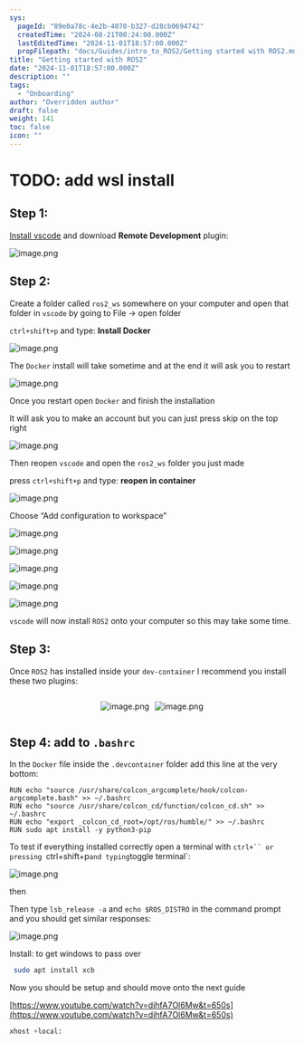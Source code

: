 ```yaml
---
sys:
  pageId: "89e0a78c-4e2b-4070-b327-d28cb0694742"
  createdTime: "2024-08-21T00:24:00.000Z"
  lastEditedTime: "2024-11-01T18:57:00.000Z"
  propFilepath: "docs/Guides/intro_to_ROS2/Getting started with ROS2.md"
title: "Getting started with ROS2"
date: "2024-11-01T18:57:00.000Z"
description: ""
tags:
  - "Onboarding"
author: "Overridden author"
draft: false
weight: 141
toc: false
icon: ""
---
```


# TODO: add wsl install

## Step 1:

[Install vscode](https://code.visualstudio.com/download) and download **Remote Development** plugin:

![image.png](https://prod-files-secure.s3.us-west-2.amazonaws.com/d518164a-d88e-44d1-a4ee-3adb3bd8bce0/efb52993-1881-4a40-b95e-6f020334f022/image.png?X-Amz-Algorithm=AWS4-HMAC-SHA256&X-Amz-Content-Sha256=UNSIGNED-PAYLOAD&X-Amz-Credential=ASIAZI2LB466UHP23SP7%2F20250327%2Fus-west-2%2Fs3%2Faws4_request&X-Amz-Date=20250327T190140Z&X-Amz-Expires=3600&X-Amz-Security-Token=IQoJb3JpZ2luX2VjEOP%2F%2F%2F%2F%2F%2F%2F%2F%2F%2FwEaCXVzLXdlc3QtMiJIMEYCIQDJqcPpDNgr0X7telj7zuG%2FGe%2B8ngMpaI6yz8OfmHNpqQIhALFD%2Fw%2BeMswxWKYBBEd6o4r4v%2BzfVWH9J8ZaKlbcDslBKv8DCEwQABoMNjM3NDIzMTgzODA1IgzNTAenPIAAGkt3kk8q3AP4%2Bgx4liD66gYmiziH1nyWmERHmjuUTjQTrwe%2F1NA9sWVLlAYS5%2FLFUOmC9mEdvQdejd9eLUkdTIF5vrB0Sq0mRS8hj6yLRlEgGTaUwZUQPlyeAmqLh%2Bz3T0LmLeQhlhuahWy2%2BmLMjrjlEoTUcmAWI3qY5nf1VgVNiX7aVM1KP4dWQmj1cTVUevIfxNxuEM0rrxPaLu2QTsU1CH7ic6v8834FNvbU2gH7ZxoHE8VQpGJSPd5AzWRB5IyZ5hfJNUszphw45rjLvPBk2p%2Fsji15fzny1C0kn1oEE9wTaJGJrqr7nKAqasvF56zKa5dEozIMk9xRn9jDBMH3fh1%2Fv05iePkFJ2fECX8wh6VjCKQU3P8j2VFgpZY%2FZG9BjKqhtoYkt98e%2BhdKXrwzZbbsjPop8YnltEHiRXlhs6wJLWP0JiPNF0Od%2FnNeGWelmnk42YjjEDWhCzBqR7dzDAKk9nsiDx4YhLWmW%2BweNHEALA106Y0a43jJinfN4XUPsUBmWoBQYKyMHNENrsRSsYKIyyZG%2BR5%2FwG3%2BosUJXBSMh2YpuqwbTZ8ZMT0KiDV87k5ejNCaYN1EenDeC8JLGIjV1Q5naqqHQQVBRnWq0kAOSHiFz5hekTrMa%2FkwycWmmDCNwJa%2FBjqkASkIPLvwZypt6npkAmTQFuKpwh10fQArWv2qumbE7GPLlLUL31nOY2uEokBxxSULGewkMDHpyTuSBJfzTkx6JczTSatO7wvY32SDyzuBslBP4BISry7Ss2zB79yTbTunE4aVabpJ9IoMkZdlHnZ1dwf6EqhirzH%2FtNQTKvgu%2BdgP3M6BOrpFI5C7nfqTmRpjPzXCK7bUwGvzkhA0GO4161Go7LKv&X-Amz-Signature=95539a903c019520a7b2b0c13a1a8ffbeb2c0373efbc313b332f892db03a2606&X-Amz-SignedHeaders=host&x-id=GetObject)

## Step 2:

Create a folder called `ros2_ws` somewhere on your computer and open that folder in `vscode` by going to File → open folder 

`ctrl+shift+p` and type: **Install Docker**

![image.png](https://prod-files-secure.s3.us-west-2.amazonaws.com/d518164a-d88e-44d1-a4ee-3adb3bd8bce0/2269dc0e-1cd5-47ff-bceb-c04ad9b2eab0/image.png?X-Amz-Algorithm=AWS4-HMAC-SHA256&X-Amz-Content-Sha256=UNSIGNED-PAYLOAD&X-Amz-Credential=ASIAZI2LB466UHP23SP7%2F20250327%2Fus-west-2%2Fs3%2Faws4_request&X-Amz-Date=20250327T190140Z&X-Amz-Expires=3600&X-Amz-Security-Token=IQoJb3JpZ2luX2VjEOP%2F%2F%2F%2F%2F%2F%2F%2F%2F%2FwEaCXVzLXdlc3QtMiJIMEYCIQDJqcPpDNgr0X7telj7zuG%2FGe%2B8ngMpaI6yz8OfmHNpqQIhALFD%2Fw%2BeMswxWKYBBEd6o4r4v%2BzfVWH9J8ZaKlbcDslBKv8DCEwQABoMNjM3NDIzMTgzODA1IgzNTAenPIAAGkt3kk8q3AP4%2Bgx4liD66gYmiziH1nyWmERHmjuUTjQTrwe%2F1NA9sWVLlAYS5%2FLFUOmC9mEdvQdejd9eLUkdTIF5vrB0Sq0mRS8hj6yLRlEgGTaUwZUQPlyeAmqLh%2Bz3T0LmLeQhlhuahWy2%2BmLMjrjlEoTUcmAWI3qY5nf1VgVNiX7aVM1KP4dWQmj1cTVUevIfxNxuEM0rrxPaLu2QTsU1CH7ic6v8834FNvbU2gH7ZxoHE8VQpGJSPd5AzWRB5IyZ5hfJNUszphw45rjLvPBk2p%2Fsji15fzny1C0kn1oEE9wTaJGJrqr7nKAqasvF56zKa5dEozIMk9xRn9jDBMH3fh1%2Fv05iePkFJ2fECX8wh6VjCKQU3P8j2VFgpZY%2FZG9BjKqhtoYkt98e%2BhdKXrwzZbbsjPop8YnltEHiRXlhs6wJLWP0JiPNF0Od%2FnNeGWelmnk42YjjEDWhCzBqR7dzDAKk9nsiDx4YhLWmW%2BweNHEALA106Y0a43jJinfN4XUPsUBmWoBQYKyMHNENrsRSsYKIyyZG%2BR5%2FwG3%2BosUJXBSMh2YpuqwbTZ8ZMT0KiDV87k5ejNCaYN1EenDeC8JLGIjV1Q5naqqHQQVBRnWq0kAOSHiFz5hekTrMa%2FkwycWmmDCNwJa%2FBjqkASkIPLvwZypt6npkAmTQFuKpwh10fQArWv2qumbE7GPLlLUL31nOY2uEokBxxSULGewkMDHpyTuSBJfzTkx6JczTSatO7wvY32SDyzuBslBP4BISry7Ss2zB79yTbTunE4aVabpJ9IoMkZdlHnZ1dwf6EqhirzH%2FtNQTKvgu%2BdgP3M6BOrpFI5C7nfqTmRpjPzXCK7bUwGvzkhA0GO4161Go7LKv&X-Amz-Signature=2e4960871efdeeab219355b256286114d931c7712f1ce2923470d48a9334a359&X-Amz-SignedHeaders=host&x-id=GetObject)

The `Docker` install will take sometime and at the end it will ask you to restart

![image.png](https://prod-files-secure.s3.us-west-2.amazonaws.com/d518164a-d88e-44d1-a4ee-3adb3bd8bce0/ed233f78-be33-4b1f-b89c-9c346c0e961e/image.png?X-Amz-Algorithm=AWS4-HMAC-SHA256&X-Amz-Content-Sha256=UNSIGNED-PAYLOAD&X-Amz-Credential=ASIAZI2LB466UHP23SP7%2F20250327%2Fus-west-2%2Fs3%2Faws4_request&X-Amz-Date=20250327T190140Z&X-Amz-Expires=3600&X-Amz-Security-Token=IQoJb3JpZ2luX2VjEOP%2F%2F%2F%2F%2F%2F%2F%2F%2F%2FwEaCXVzLXdlc3QtMiJIMEYCIQDJqcPpDNgr0X7telj7zuG%2FGe%2B8ngMpaI6yz8OfmHNpqQIhALFD%2Fw%2BeMswxWKYBBEd6o4r4v%2BzfVWH9J8ZaKlbcDslBKv8DCEwQABoMNjM3NDIzMTgzODA1IgzNTAenPIAAGkt3kk8q3AP4%2Bgx4liD66gYmiziH1nyWmERHmjuUTjQTrwe%2F1NA9sWVLlAYS5%2FLFUOmC9mEdvQdejd9eLUkdTIF5vrB0Sq0mRS8hj6yLRlEgGTaUwZUQPlyeAmqLh%2Bz3T0LmLeQhlhuahWy2%2BmLMjrjlEoTUcmAWI3qY5nf1VgVNiX7aVM1KP4dWQmj1cTVUevIfxNxuEM0rrxPaLu2QTsU1CH7ic6v8834FNvbU2gH7ZxoHE8VQpGJSPd5AzWRB5IyZ5hfJNUszphw45rjLvPBk2p%2Fsji15fzny1C0kn1oEE9wTaJGJrqr7nKAqasvF56zKa5dEozIMk9xRn9jDBMH3fh1%2Fv05iePkFJ2fECX8wh6VjCKQU3P8j2VFgpZY%2FZG9BjKqhtoYkt98e%2BhdKXrwzZbbsjPop8YnltEHiRXlhs6wJLWP0JiPNF0Od%2FnNeGWelmnk42YjjEDWhCzBqR7dzDAKk9nsiDx4YhLWmW%2BweNHEALA106Y0a43jJinfN4XUPsUBmWoBQYKyMHNENrsRSsYKIyyZG%2BR5%2FwG3%2BosUJXBSMh2YpuqwbTZ8ZMT0KiDV87k5ejNCaYN1EenDeC8JLGIjV1Q5naqqHQQVBRnWq0kAOSHiFz5hekTrMa%2FkwycWmmDCNwJa%2FBjqkASkIPLvwZypt6npkAmTQFuKpwh10fQArWv2qumbE7GPLlLUL31nOY2uEokBxxSULGewkMDHpyTuSBJfzTkx6JczTSatO7wvY32SDyzuBslBP4BISry7Ss2zB79yTbTunE4aVabpJ9IoMkZdlHnZ1dwf6EqhirzH%2FtNQTKvgu%2BdgP3M6BOrpFI5C7nfqTmRpjPzXCK7bUwGvzkhA0GO4161Go7LKv&X-Amz-Signature=bde6a40cb7a1f0cf65ad0d3c1cf725dc64c5b336ba3a067852e420ce7fa617fe&X-Amz-SignedHeaders=host&x-id=GetObject)

Once you restart open `Docker` and finish the installation

It will ask you to make an account but you can just press skip on the top right

![image.png](https://prod-files-secure.s3.us-west-2.amazonaws.com/d518164a-d88e-44d1-a4ee-3adb3bd8bce0/21010ad9-1659-4fd9-9f59-9932a09b2a3d/image.png?X-Amz-Algorithm=AWS4-HMAC-SHA256&X-Amz-Content-Sha256=UNSIGNED-PAYLOAD&X-Amz-Credential=ASIAZI2LB466UHP23SP7%2F20250327%2Fus-west-2%2Fs3%2Faws4_request&X-Amz-Date=20250327T190140Z&X-Amz-Expires=3600&X-Amz-Security-Token=IQoJb3JpZ2luX2VjEOP%2F%2F%2F%2F%2F%2F%2F%2F%2F%2FwEaCXVzLXdlc3QtMiJIMEYCIQDJqcPpDNgr0X7telj7zuG%2FGe%2B8ngMpaI6yz8OfmHNpqQIhALFD%2Fw%2BeMswxWKYBBEd6o4r4v%2BzfVWH9J8ZaKlbcDslBKv8DCEwQABoMNjM3NDIzMTgzODA1IgzNTAenPIAAGkt3kk8q3AP4%2Bgx4liD66gYmiziH1nyWmERHmjuUTjQTrwe%2F1NA9sWVLlAYS5%2FLFUOmC9mEdvQdejd9eLUkdTIF5vrB0Sq0mRS8hj6yLRlEgGTaUwZUQPlyeAmqLh%2Bz3T0LmLeQhlhuahWy2%2BmLMjrjlEoTUcmAWI3qY5nf1VgVNiX7aVM1KP4dWQmj1cTVUevIfxNxuEM0rrxPaLu2QTsU1CH7ic6v8834FNvbU2gH7ZxoHE8VQpGJSPd5AzWRB5IyZ5hfJNUszphw45rjLvPBk2p%2Fsji15fzny1C0kn1oEE9wTaJGJrqr7nKAqasvF56zKa5dEozIMk9xRn9jDBMH3fh1%2Fv05iePkFJ2fECX8wh6VjCKQU3P8j2VFgpZY%2FZG9BjKqhtoYkt98e%2BhdKXrwzZbbsjPop8YnltEHiRXlhs6wJLWP0JiPNF0Od%2FnNeGWelmnk42YjjEDWhCzBqR7dzDAKk9nsiDx4YhLWmW%2BweNHEALA106Y0a43jJinfN4XUPsUBmWoBQYKyMHNENrsRSsYKIyyZG%2BR5%2FwG3%2BosUJXBSMh2YpuqwbTZ8ZMT0KiDV87k5ejNCaYN1EenDeC8JLGIjV1Q5naqqHQQVBRnWq0kAOSHiFz5hekTrMa%2FkwycWmmDCNwJa%2FBjqkASkIPLvwZypt6npkAmTQFuKpwh10fQArWv2qumbE7GPLlLUL31nOY2uEokBxxSULGewkMDHpyTuSBJfzTkx6JczTSatO7wvY32SDyzuBslBP4BISry7Ss2zB79yTbTunE4aVabpJ9IoMkZdlHnZ1dwf6EqhirzH%2FtNQTKvgu%2BdgP3M6BOrpFI5C7nfqTmRpjPzXCK7bUwGvzkhA0GO4161Go7LKv&X-Amz-Signature=9a70e668ea84d0d6ab5a83fff5671856bfb77fc3d931b80d57e5be02b097b6dc&X-Amz-SignedHeaders=host&x-id=GetObject)

Then reopen `vscode` and open the `ros2_ws` folder you just made

press `ctrl+shift+p` and type: **reopen in container**

![image.png](https://prod-files-secure.s3.us-west-2.amazonaws.com/d518164a-d88e-44d1-a4ee-3adb3bd8bce0/4e93b8c2-41ad-488c-8095-c74205196118/image.png?X-Amz-Algorithm=AWS4-HMAC-SHA256&X-Amz-Content-Sha256=UNSIGNED-PAYLOAD&X-Amz-Credential=ASIAZI2LB466UHP23SP7%2F20250327%2Fus-west-2%2Fs3%2Faws4_request&X-Amz-Date=20250327T190140Z&X-Amz-Expires=3600&X-Amz-Security-Token=IQoJb3JpZ2luX2VjEOP%2F%2F%2F%2F%2F%2F%2F%2F%2F%2FwEaCXVzLXdlc3QtMiJIMEYCIQDJqcPpDNgr0X7telj7zuG%2FGe%2B8ngMpaI6yz8OfmHNpqQIhALFD%2Fw%2BeMswxWKYBBEd6o4r4v%2BzfVWH9J8ZaKlbcDslBKv8DCEwQABoMNjM3NDIzMTgzODA1IgzNTAenPIAAGkt3kk8q3AP4%2Bgx4liD66gYmiziH1nyWmERHmjuUTjQTrwe%2F1NA9sWVLlAYS5%2FLFUOmC9mEdvQdejd9eLUkdTIF5vrB0Sq0mRS8hj6yLRlEgGTaUwZUQPlyeAmqLh%2Bz3T0LmLeQhlhuahWy2%2BmLMjrjlEoTUcmAWI3qY5nf1VgVNiX7aVM1KP4dWQmj1cTVUevIfxNxuEM0rrxPaLu2QTsU1CH7ic6v8834FNvbU2gH7ZxoHE8VQpGJSPd5AzWRB5IyZ5hfJNUszphw45rjLvPBk2p%2Fsji15fzny1C0kn1oEE9wTaJGJrqr7nKAqasvF56zKa5dEozIMk9xRn9jDBMH3fh1%2Fv05iePkFJ2fECX8wh6VjCKQU3P8j2VFgpZY%2FZG9BjKqhtoYkt98e%2BhdKXrwzZbbsjPop8YnltEHiRXlhs6wJLWP0JiPNF0Od%2FnNeGWelmnk42YjjEDWhCzBqR7dzDAKk9nsiDx4YhLWmW%2BweNHEALA106Y0a43jJinfN4XUPsUBmWoBQYKyMHNENrsRSsYKIyyZG%2BR5%2FwG3%2BosUJXBSMh2YpuqwbTZ8ZMT0KiDV87k5ejNCaYN1EenDeC8JLGIjV1Q5naqqHQQVBRnWq0kAOSHiFz5hekTrMa%2FkwycWmmDCNwJa%2FBjqkASkIPLvwZypt6npkAmTQFuKpwh10fQArWv2qumbE7GPLlLUL31nOY2uEokBxxSULGewkMDHpyTuSBJfzTkx6JczTSatO7wvY32SDyzuBslBP4BISry7Ss2zB79yTbTunE4aVabpJ9IoMkZdlHnZ1dwf6EqhirzH%2FtNQTKvgu%2BdgP3M6BOrpFI5C7nfqTmRpjPzXCK7bUwGvzkhA0GO4161Go7LKv&X-Amz-Signature=4ee22981dfd38a940df2b26c09692a328626ca06908c8e89042ad5ecd5fd11f9&X-Amz-SignedHeaders=host&x-id=GetObject)

Choose “Add configuration to workspace”

![image.png](https://prod-files-secure.s3.us-west-2.amazonaws.com/d518164a-d88e-44d1-a4ee-3adb3bd8bce0/9560b282-5060-4989-ba37-97e7b2c22476/image.png?X-Amz-Algorithm=AWS4-HMAC-SHA256&X-Amz-Content-Sha256=UNSIGNED-PAYLOAD&X-Amz-Credential=ASIAZI2LB466UHP23SP7%2F20250327%2Fus-west-2%2Fs3%2Faws4_request&X-Amz-Date=20250327T190140Z&X-Amz-Expires=3600&X-Amz-Security-Token=IQoJb3JpZ2luX2VjEOP%2F%2F%2F%2F%2F%2F%2F%2F%2F%2FwEaCXVzLXdlc3QtMiJIMEYCIQDJqcPpDNgr0X7telj7zuG%2FGe%2B8ngMpaI6yz8OfmHNpqQIhALFD%2Fw%2BeMswxWKYBBEd6o4r4v%2BzfVWH9J8ZaKlbcDslBKv8DCEwQABoMNjM3NDIzMTgzODA1IgzNTAenPIAAGkt3kk8q3AP4%2Bgx4liD66gYmiziH1nyWmERHmjuUTjQTrwe%2F1NA9sWVLlAYS5%2FLFUOmC9mEdvQdejd9eLUkdTIF5vrB0Sq0mRS8hj6yLRlEgGTaUwZUQPlyeAmqLh%2Bz3T0LmLeQhlhuahWy2%2BmLMjrjlEoTUcmAWI3qY5nf1VgVNiX7aVM1KP4dWQmj1cTVUevIfxNxuEM0rrxPaLu2QTsU1CH7ic6v8834FNvbU2gH7ZxoHE8VQpGJSPd5AzWRB5IyZ5hfJNUszphw45rjLvPBk2p%2Fsji15fzny1C0kn1oEE9wTaJGJrqr7nKAqasvF56zKa5dEozIMk9xRn9jDBMH3fh1%2Fv05iePkFJ2fECX8wh6VjCKQU3P8j2VFgpZY%2FZG9BjKqhtoYkt98e%2BhdKXrwzZbbsjPop8YnltEHiRXlhs6wJLWP0JiPNF0Od%2FnNeGWelmnk42YjjEDWhCzBqR7dzDAKk9nsiDx4YhLWmW%2BweNHEALA106Y0a43jJinfN4XUPsUBmWoBQYKyMHNENrsRSsYKIyyZG%2BR5%2FwG3%2BosUJXBSMh2YpuqwbTZ8ZMT0KiDV87k5ejNCaYN1EenDeC8JLGIjV1Q5naqqHQQVBRnWq0kAOSHiFz5hekTrMa%2FkwycWmmDCNwJa%2FBjqkASkIPLvwZypt6npkAmTQFuKpwh10fQArWv2qumbE7GPLlLUL31nOY2uEokBxxSULGewkMDHpyTuSBJfzTkx6JczTSatO7wvY32SDyzuBslBP4BISry7Ss2zB79yTbTunE4aVabpJ9IoMkZdlHnZ1dwf6EqhirzH%2FtNQTKvgu%2BdgP3M6BOrpFI5C7nfqTmRpjPzXCK7bUwGvzkhA0GO4161Go7LKv&X-Amz-Signature=9f4b4d15cb0410f1bb43a940cfdcb4be51e170f73130637a068b7b249229e7bc&X-Amz-SignedHeaders=host&x-id=GetObject)

![image.png](https://prod-files-secure.s3.us-west-2.amazonaws.com/d518164a-d88e-44d1-a4ee-3adb3bd8bce0/2ee63f81-886b-48e8-a553-dc6e5eac99e4/image.png?X-Amz-Algorithm=AWS4-HMAC-SHA256&X-Amz-Content-Sha256=UNSIGNED-PAYLOAD&X-Amz-Credential=ASIAZI2LB466UHP23SP7%2F20250327%2Fus-west-2%2Fs3%2Faws4_request&X-Amz-Date=20250327T190140Z&X-Amz-Expires=3600&X-Amz-Security-Token=IQoJb3JpZ2luX2VjEOP%2F%2F%2F%2F%2F%2F%2F%2F%2F%2FwEaCXVzLXdlc3QtMiJIMEYCIQDJqcPpDNgr0X7telj7zuG%2FGe%2B8ngMpaI6yz8OfmHNpqQIhALFD%2Fw%2BeMswxWKYBBEd6o4r4v%2BzfVWH9J8ZaKlbcDslBKv8DCEwQABoMNjM3NDIzMTgzODA1IgzNTAenPIAAGkt3kk8q3AP4%2Bgx4liD66gYmiziH1nyWmERHmjuUTjQTrwe%2F1NA9sWVLlAYS5%2FLFUOmC9mEdvQdejd9eLUkdTIF5vrB0Sq0mRS8hj6yLRlEgGTaUwZUQPlyeAmqLh%2Bz3T0LmLeQhlhuahWy2%2BmLMjrjlEoTUcmAWI3qY5nf1VgVNiX7aVM1KP4dWQmj1cTVUevIfxNxuEM0rrxPaLu2QTsU1CH7ic6v8834FNvbU2gH7ZxoHE8VQpGJSPd5AzWRB5IyZ5hfJNUszphw45rjLvPBk2p%2Fsji15fzny1C0kn1oEE9wTaJGJrqr7nKAqasvF56zKa5dEozIMk9xRn9jDBMH3fh1%2Fv05iePkFJ2fECX8wh6VjCKQU3P8j2VFgpZY%2FZG9BjKqhtoYkt98e%2BhdKXrwzZbbsjPop8YnltEHiRXlhs6wJLWP0JiPNF0Od%2FnNeGWelmnk42YjjEDWhCzBqR7dzDAKk9nsiDx4YhLWmW%2BweNHEALA106Y0a43jJinfN4XUPsUBmWoBQYKyMHNENrsRSsYKIyyZG%2BR5%2FwG3%2BosUJXBSMh2YpuqwbTZ8ZMT0KiDV87k5ejNCaYN1EenDeC8JLGIjV1Q5naqqHQQVBRnWq0kAOSHiFz5hekTrMa%2FkwycWmmDCNwJa%2FBjqkASkIPLvwZypt6npkAmTQFuKpwh10fQArWv2qumbE7GPLlLUL31nOY2uEokBxxSULGewkMDHpyTuSBJfzTkx6JczTSatO7wvY32SDyzuBslBP4BISry7Ss2zB79yTbTunE4aVabpJ9IoMkZdlHnZ1dwf6EqhirzH%2FtNQTKvgu%2BdgP3M6BOrpFI5C7nfqTmRpjPzXCK7bUwGvzkhA0GO4161Go7LKv&X-Amz-Signature=fa52ffc938727d69d4196e3418add38ef9d86b51daae30043159229619630eae&X-Amz-SignedHeaders=host&x-id=GetObject)

![image.png](https://prod-files-secure.s3.us-west-2.amazonaws.com/d518164a-d88e-44d1-a4ee-3adb3bd8bce0/ae1580b2-b048-407e-aed9-b584224a7a04/image.png?X-Amz-Algorithm=AWS4-HMAC-SHA256&X-Amz-Content-Sha256=UNSIGNED-PAYLOAD&X-Amz-Credential=ASIAZI2LB466UHP23SP7%2F20250327%2Fus-west-2%2Fs3%2Faws4_request&X-Amz-Date=20250327T190140Z&X-Amz-Expires=3600&X-Amz-Security-Token=IQoJb3JpZ2luX2VjEOP%2F%2F%2F%2F%2F%2F%2F%2F%2F%2FwEaCXVzLXdlc3QtMiJIMEYCIQDJqcPpDNgr0X7telj7zuG%2FGe%2B8ngMpaI6yz8OfmHNpqQIhALFD%2Fw%2BeMswxWKYBBEd6o4r4v%2BzfVWH9J8ZaKlbcDslBKv8DCEwQABoMNjM3NDIzMTgzODA1IgzNTAenPIAAGkt3kk8q3AP4%2Bgx4liD66gYmiziH1nyWmERHmjuUTjQTrwe%2F1NA9sWVLlAYS5%2FLFUOmC9mEdvQdejd9eLUkdTIF5vrB0Sq0mRS8hj6yLRlEgGTaUwZUQPlyeAmqLh%2Bz3T0LmLeQhlhuahWy2%2BmLMjrjlEoTUcmAWI3qY5nf1VgVNiX7aVM1KP4dWQmj1cTVUevIfxNxuEM0rrxPaLu2QTsU1CH7ic6v8834FNvbU2gH7ZxoHE8VQpGJSPd5AzWRB5IyZ5hfJNUszphw45rjLvPBk2p%2Fsji15fzny1C0kn1oEE9wTaJGJrqr7nKAqasvF56zKa5dEozIMk9xRn9jDBMH3fh1%2Fv05iePkFJ2fECX8wh6VjCKQU3P8j2VFgpZY%2FZG9BjKqhtoYkt98e%2BhdKXrwzZbbsjPop8YnltEHiRXlhs6wJLWP0JiPNF0Od%2FnNeGWelmnk42YjjEDWhCzBqR7dzDAKk9nsiDx4YhLWmW%2BweNHEALA106Y0a43jJinfN4XUPsUBmWoBQYKyMHNENrsRSsYKIyyZG%2BR5%2FwG3%2BosUJXBSMh2YpuqwbTZ8ZMT0KiDV87k5ejNCaYN1EenDeC8JLGIjV1Q5naqqHQQVBRnWq0kAOSHiFz5hekTrMa%2FkwycWmmDCNwJa%2FBjqkASkIPLvwZypt6npkAmTQFuKpwh10fQArWv2qumbE7GPLlLUL31nOY2uEokBxxSULGewkMDHpyTuSBJfzTkx6JczTSatO7wvY32SDyzuBslBP4BISry7Ss2zB79yTbTunE4aVabpJ9IoMkZdlHnZ1dwf6EqhirzH%2FtNQTKvgu%2BdgP3M6BOrpFI5C7nfqTmRpjPzXCK7bUwGvzkhA0GO4161Go7LKv&X-Amz-Signature=919cae9aa8e3e2ed2aea9b8ccf3880f3865639ab46d5ed6a480b834e39051994&X-Amz-SignedHeaders=host&x-id=GetObject)

![image.png](https://prod-files-secure.s3.us-west-2.amazonaws.com/d518164a-d88e-44d1-a4ee-3adb3bd8bce0/53255b28-f75e-430f-b9e3-c0ac8577e42b/image.png?X-Amz-Algorithm=AWS4-HMAC-SHA256&X-Amz-Content-Sha256=UNSIGNED-PAYLOAD&X-Amz-Credential=ASIAZI2LB466UHP23SP7%2F20250327%2Fus-west-2%2Fs3%2Faws4_request&X-Amz-Date=20250327T190140Z&X-Amz-Expires=3600&X-Amz-Security-Token=IQoJb3JpZ2luX2VjEOP%2F%2F%2F%2F%2F%2F%2F%2F%2F%2FwEaCXVzLXdlc3QtMiJIMEYCIQDJqcPpDNgr0X7telj7zuG%2FGe%2B8ngMpaI6yz8OfmHNpqQIhALFD%2Fw%2BeMswxWKYBBEd6o4r4v%2BzfVWH9J8ZaKlbcDslBKv8DCEwQABoMNjM3NDIzMTgzODA1IgzNTAenPIAAGkt3kk8q3AP4%2Bgx4liD66gYmiziH1nyWmERHmjuUTjQTrwe%2F1NA9sWVLlAYS5%2FLFUOmC9mEdvQdejd9eLUkdTIF5vrB0Sq0mRS8hj6yLRlEgGTaUwZUQPlyeAmqLh%2Bz3T0LmLeQhlhuahWy2%2BmLMjrjlEoTUcmAWI3qY5nf1VgVNiX7aVM1KP4dWQmj1cTVUevIfxNxuEM0rrxPaLu2QTsU1CH7ic6v8834FNvbU2gH7ZxoHE8VQpGJSPd5AzWRB5IyZ5hfJNUszphw45rjLvPBk2p%2Fsji15fzny1C0kn1oEE9wTaJGJrqr7nKAqasvF56zKa5dEozIMk9xRn9jDBMH3fh1%2Fv05iePkFJ2fECX8wh6VjCKQU3P8j2VFgpZY%2FZG9BjKqhtoYkt98e%2BhdKXrwzZbbsjPop8YnltEHiRXlhs6wJLWP0JiPNF0Od%2FnNeGWelmnk42YjjEDWhCzBqR7dzDAKk9nsiDx4YhLWmW%2BweNHEALA106Y0a43jJinfN4XUPsUBmWoBQYKyMHNENrsRSsYKIyyZG%2BR5%2FwG3%2BosUJXBSMh2YpuqwbTZ8ZMT0KiDV87k5ejNCaYN1EenDeC8JLGIjV1Q5naqqHQQVBRnWq0kAOSHiFz5hekTrMa%2FkwycWmmDCNwJa%2FBjqkASkIPLvwZypt6npkAmTQFuKpwh10fQArWv2qumbE7GPLlLUL31nOY2uEokBxxSULGewkMDHpyTuSBJfzTkx6JczTSatO7wvY32SDyzuBslBP4BISry7Ss2zB79yTbTunE4aVabpJ9IoMkZdlHnZ1dwf6EqhirzH%2FtNQTKvgu%2BdgP3M6BOrpFI5C7nfqTmRpjPzXCK7bUwGvzkhA0GO4161Go7LKv&X-Amz-Signature=14f5e18d304359afcce338e4de13b406f3f8917bfb4d11a08a680be1dcbb6760&X-Amz-SignedHeaders=host&x-id=GetObject)

![image.png](https://prod-files-secure.s3.us-west-2.amazonaws.com/d518164a-d88e-44d1-a4ee-3adb3bd8bce0/7c562767-5af9-4ffb-97d1-327bcdf4ee00/image.png?X-Amz-Algorithm=AWS4-HMAC-SHA256&X-Amz-Content-Sha256=UNSIGNED-PAYLOAD&X-Amz-Credential=ASIAZI2LB466UHP23SP7%2F20250327%2Fus-west-2%2Fs3%2Faws4_request&X-Amz-Date=20250327T190140Z&X-Amz-Expires=3600&X-Amz-Security-Token=IQoJb3JpZ2luX2VjEOP%2F%2F%2F%2F%2F%2F%2F%2F%2F%2FwEaCXVzLXdlc3QtMiJIMEYCIQDJqcPpDNgr0X7telj7zuG%2FGe%2B8ngMpaI6yz8OfmHNpqQIhALFD%2Fw%2BeMswxWKYBBEd6o4r4v%2BzfVWH9J8ZaKlbcDslBKv8DCEwQABoMNjM3NDIzMTgzODA1IgzNTAenPIAAGkt3kk8q3AP4%2Bgx4liD66gYmiziH1nyWmERHmjuUTjQTrwe%2F1NA9sWVLlAYS5%2FLFUOmC9mEdvQdejd9eLUkdTIF5vrB0Sq0mRS8hj6yLRlEgGTaUwZUQPlyeAmqLh%2Bz3T0LmLeQhlhuahWy2%2BmLMjrjlEoTUcmAWI3qY5nf1VgVNiX7aVM1KP4dWQmj1cTVUevIfxNxuEM0rrxPaLu2QTsU1CH7ic6v8834FNvbU2gH7ZxoHE8VQpGJSPd5AzWRB5IyZ5hfJNUszphw45rjLvPBk2p%2Fsji15fzny1C0kn1oEE9wTaJGJrqr7nKAqasvF56zKa5dEozIMk9xRn9jDBMH3fh1%2Fv05iePkFJ2fECX8wh6VjCKQU3P8j2VFgpZY%2FZG9BjKqhtoYkt98e%2BhdKXrwzZbbsjPop8YnltEHiRXlhs6wJLWP0JiPNF0Od%2FnNeGWelmnk42YjjEDWhCzBqR7dzDAKk9nsiDx4YhLWmW%2BweNHEALA106Y0a43jJinfN4XUPsUBmWoBQYKyMHNENrsRSsYKIyyZG%2BR5%2FwG3%2BosUJXBSMh2YpuqwbTZ8ZMT0KiDV87k5ejNCaYN1EenDeC8JLGIjV1Q5naqqHQQVBRnWq0kAOSHiFz5hekTrMa%2FkwycWmmDCNwJa%2FBjqkASkIPLvwZypt6npkAmTQFuKpwh10fQArWv2qumbE7GPLlLUL31nOY2uEokBxxSULGewkMDHpyTuSBJfzTkx6JczTSatO7wvY32SDyzuBslBP4BISry7Ss2zB79yTbTunE4aVabpJ9IoMkZdlHnZ1dwf6EqhirzH%2FtNQTKvgu%2BdgP3M6BOrpFI5C7nfqTmRpjPzXCK7bUwGvzkhA0GO4161Go7LKv&X-Amz-Signature=b0eeeeb54fc03591944d6e7aa24a297506048c29dd40d59a21258d260766e161&X-Amz-SignedHeaders=host&x-id=GetObject)

`vscode` will now install `ROS2` onto your computer so this may take some time.

## Step 3:

Once `ROS2` has installed inside your `dev-container` I recommend you install these two plugins:

<div style="display: flex;flex-direction: row; column-gap:10px; max-width: 630px;justify-content: center;">
<div>

![image.png](https://prod-files-secure.s3.us-west-2.amazonaws.com/d518164a-d88e-44d1-a4ee-3adb3bd8bce0/3fc3d550-5a54-4ba1-ba6b-faa01cdb7369/image.png?X-Amz-Algorithm=AWS4-HMAC-SHA256&X-Amz-Content-Sha256=UNSIGNED-PAYLOAD&X-Amz-Credential=ASIAZI2LB466XOCPT5ZM%2F20250327%2Fus-west-2%2Fs3%2Faws4_request&X-Amz-Date=20250327T190144Z&X-Amz-Expires=3600&X-Amz-Security-Token=IQoJb3JpZ2luX2VjEOL%2F%2F%2F%2F%2F%2F%2F%2F%2F%2FwEaCXVzLXdlc3QtMiJGMEQCIHELLMsAo8zxbnIw6bbq2sULYlZWQCXbvpBMAnGWo2sEAiAU22CZKKH3l%2BOneLHKP3SOyBw4N6pObUClCi5l1xa3fyr%2FAwhLEAAaDDYzNzQyMzE4MzgwNSIM8PQdWE5yEV8OFk5nKtwD7CusX3MicPoG4fn16PPaOnGNGzfUK7pIvMC1GRB6MdDwGV945l35LbFsy369EZ1Vuer3%2FgW%2FlvbdGWSzpzT31tphjHDALmPT8SCWiO5To%2By%2FOJnEaVAU9voZjeoQrqigBl241DCeqOzRkRAzcjAlnjD3uEKxOkdqpp0fwO1SvJS%2FQLF5Sm5GqFkNI35ZBmVSxdTsl94QK9GTaNC4awijbMJ3WgTO37cUkd7%2FLEYka0XRFWBKrzBXmpuP2S844xrnVLfGuIaqaBLLbaSUeK57zuIQHw8ZClIqrjnmg3auxRraF4fXsT5retCyXzbik0IjzIab7nZoPIb6%2Fa0vXyfLz%2BQT3pBxv1nN2vmUS9wuexJ0%2BXkCF2mNkHFKP1ZcwMn8BhBUu70AEWVz%2FlwyI%2Bk0%2BqJpbBs%2FPPhSaYGHuQgGXyvaE2L%2FAPN3y8uP3F84AQI20%2B80xASmzgYlyq35xspVZWKLbAqKKu2TTlJgJvtixFip%2BvzMfdtlBUF%2Bjz089aHqxC2npulyzD%2BB6XSo2%2BKVzG28e%2FjPaVn4Wy5BaHaXje29OsSYOuztrVZ%2BlR4tNZyZA7rk9vBgl2uNcadMJQhLcuHaMOtbPZIimKtSVtGBuSzFdkdHnSp9PwjQ%2FYUw0KOWvwY6pgEWeD8KHfFvFevtp1jjV8KjgjtYzVsHV7LU79sRDNfwDwQyd7sKrTBsZ%2B3HmoY4xQkaQLb4PDAZUZ6my0sYuEU6m8wV572oHbbk%2BYY3V%2BiCxhUy%2FH0BPus2Xarv8PfioXhbGkbWtm8L72%2BNzEOmNRduEcSQs4QwiaoekELyB05k197wmXpNL5Pc9YbDxnPICXKbOotZYq0P7l0ceRMF4uY5BEPPXAGJ&X-Amz-Signature=50cb6f63600422fb3bd71f52f30409bcf4fd26090c8c26365720ae12b7ef8d1a&X-Amz-SignedHeaders=host&x-id=GetObject)

</div>
<div>

![image.png](https://prod-files-secure.s3.us-west-2.amazonaws.com/d518164a-d88e-44d1-a4ee-3adb3bd8bce0/d994cc66-13c2-4093-a5a3-f84cf4601a82/image.png?X-Amz-Algorithm=AWS4-HMAC-SHA256&X-Amz-Content-Sha256=UNSIGNED-PAYLOAD&X-Amz-Credential=ASIAZI2LB4667JFY2VST%2F20250327%2Fus-west-2%2Fs3%2Faws4_request&X-Amz-Date=20250327T190145Z&X-Amz-Expires=3600&X-Amz-Security-Token=IQoJb3JpZ2luX2VjEOP%2F%2F%2F%2F%2F%2F%2F%2F%2F%2FwEaCXVzLXdlc3QtMiJIMEYCIQDZnmGlKSO5y3KlvnM%2B6UhX1EhGRa18SkaBcigrSZ3i4AIhAMCyDC0xllvTQm8vRK7hI4Y%2BXhBywgAXV%2BqbEbTzez06Kv8DCEwQABoMNjM3NDIzMTgzODA1IgyZ9eEezVAkssISV%2FQq3APmh8e4OnOYVucXfeSsRTIJj03vkshJ6qwidzYwZs%2FKLTxh5NRqSAM%2F%2B8%2F6ZNt84UCuIIG7mTVWrOYv6Kvln8hiZ0QEtR1NcCiEDImrtNnTzZcdDirJ0coyr3%2BXh6yFMye4e5CXIUqqE%2FGmtWDZW6ILTc%2BGRd7QOgnJ%2BuDMkNfAJNqAVVmo2hnWG9TqmNZkXDRIQs516Q%2FzhxOcvo91NL6QSaP9MroxBHo4RZk4AEIJhAozftTRPt6GukEWGUlrzphHhuRvIuAh%2FAxSB4RHehJrdYPX5OGYM%2FNr44zMMkZ6qiYs56lTyiH1dtMf%2BNBIGns2sCfY2kdZM3ASiO8%2BP%2FnMpqbNqQx7ODpdppwAwFhXNrCJr0%2FZ%2BFwop2WcymDfC5fY867D%2B1TMfI9rAo2PCsz6TTJaTKg8aLstJk7DcYyQY0lLG3u9jCQg8%2BBUKLTl7iFfW6ErSYa0baWLNEWO8NyB0dpgF7%2Bpeyy0%2B8B8oa33hhgnBHeCeP14AyCmsfgnJqznQ3R7%2BHQ82JUdIIH04PvMQsq4uxzxgxVTlBhvSvBBrOeJOwo1Moa9SemYYAIpwl6%2B47wbIKuYJzgUhIHpXV07X%2F1debtjUFdo29vyQOi%2FW0lg5oWFD3N6OFKJ3jD8v5a%2FBjqkAYNJm6LnHeE%2FO%2BaWevvemaNAfokfJ6n%2BosUsGFqOS%2B8SRfJdi7WIX3F96StByeGfR%2BlIxVwmnKg24CqBiDSOYF0sXkd75gNX56D74HnMQc%2FXU5WcGtTsw2poo9Ly383tKFgeTMjoEQxYNMJERwN4o9bWwgFNTWrA85HCCr4rQNmyMqCyS3gqKeXKRbh6tMaOu7BWxoN3iHknM5XNLqeg1KwFeNwv&X-Amz-Signature=f7194d3d5da5ea6a72d0379d165848b8e75eaa985c244b0afb773facc59a6e3c&X-Amz-SignedHeaders=host&x-id=GetObject)

</div>
</div>

## Step 4: add to `.bashrc`

In the `Docker` file inside the `.devcontainer` folder add this line at the very bottom: 

```docker
RUN echo "source /usr/share/colcon_argcomplete/hook/colcon-argcomplete.bash" >> ~/.bashrc
RUN echo "source /usr/share/colcon_cd/function/colcon_cd.sh" >> ~/.bashrc
RUN echo "export _colcon_cd_root=/opt/ros/humble/" >> ~/.bashrc
RUN sudo apt install -y python3-pip 
```

To test if everything installed correctly open a terminal with `ctrl+`` or pressing `ctrl+shift+p` and typing `toggle terminal`:

![image.png](https://prod-files-secure.s3.us-west-2.amazonaws.com/d518164a-d88e-44d1-a4ee-3adb3bd8bce0/6a4943d8-b04e-4c02-9a58-775f3384d1a5/image.png?X-Amz-Algorithm=AWS4-HMAC-SHA256&X-Amz-Content-Sha256=UNSIGNED-PAYLOAD&X-Amz-Credential=ASIAZI2LB466UHP23SP7%2F20250327%2Fus-west-2%2Fs3%2Faws4_request&X-Amz-Date=20250327T190140Z&X-Amz-Expires=3600&X-Amz-Security-Token=IQoJb3JpZ2luX2VjEOP%2F%2F%2F%2F%2F%2F%2F%2F%2F%2FwEaCXVzLXdlc3QtMiJIMEYCIQDJqcPpDNgr0X7telj7zuG%2FGe%2B8ngMpaI6yz8OfmHNpqQIhALFD%2Fw%2BeMswxWKYBBEd6o4r4v%2BzfVWH9J8ZaKlbcDslBKv8DCEwQABoMNjM3NDIzMTgzODA1IgzNTAenPIAAGkt3kk8q3AP4%2Bgx4liD66gYmiziH1nyWmERHmjuUTjQTrwe%2F1NA9sWVLlAYS5%2FLFUOmC9mEdvQdejd9eLUkdTIF5vrB0Sq0mRS8hj6yLRlEgGTaUwZUQPlyeAmqLh%2Bz3T0LmLeQhlhuahWy2%2BmLMjrjlEoTUcmAWI3qY5nf1VgVNiX7aVM1KP4dWQmj1cTVUevIfxNxuEM0rrxPaLu2QTsU1CH7ic6v8834FNvbU2gH7ZxoHE8VQpGJSPd5AzWRB5IyZ5hfJNUszphw45rjLvPBk2p%2Fsji15fzny1C0kn1oEE9wTaJGJrqr7nKAqasvF56zKa5dEozIMk9xRn9jDBMH3fh1%2Fv05iePkFJ2fECX8wh6VjCKQU3P8j2VFgpZY%2FZG9BjKqhtoYkt98e%2BhdKXrwzZbbsjPop8YnltEHiRXlhs6wJLWP0JiPNF0Od%2FnNeGWelmnk42YjjEDWhCzBqR7dzDAKk9nsiDx4YhLWmW%2BweNHEALA106Y0a43jJinfN4XUPsUBmWoBQYKyMHNENrsRSsYKIyyZG%2BR5%2FwG3%2BosUJXBSMh2YpuqwbTZ8ZMT0KiDV87k5ejNCaYN1EenDeC8JLGIjV1Q5naqqHQQVBRnWq0kAOSHiFz5hekTrMa%2FkwycWmmDCNwJa%2FBjqkASkIPLvwZypt6npkAmTQFuKpwh10fQArWv2qumbE7GPLlLUL31nOY2uEokBxxSULGewkMDHpyTuSBJfzTkx6JczTSatO7wvY32SDyzuBslBP4BISry7Ss2zB79yTbTunE4aVabpJ9IoMkZdlHnZ1dwf6EqhirzH%2FtNQTKvgu%2BdgP3M6BOrpFI5C7nfqTmRpjPzXCK7bUwGvzkhA0GO4161Go7LKv&X-Amz-Signature=73fa89475e9ccbe321219718ed2fcc446f728cd771a682abf2ac70c59c62173e&X-Amz-SignedHeaders=host&x-id=GetObject)

then 

Then type `lsb_release -a` and `echo $ROS_DISTRO` in the command prompt and you should get similar responses:

![image.png](https://prod-files-secure.s3.us-west-2.amazonaws.com/d518164a-d88e-44d1-a4ee-3adb3bd8bce0/3e635dec-a805-4e85-8b9e-d000e5b71a4e/image.png?X-Amz-Algorithm=AWS4-HMAC-SHA256&X-Amz-Content-Sha256=UNSIGNED-PAYLOAD&X-Amz-Credential=ASIAZI2LB466UHP23SP7%2F20250327%2Fus-west-2%2Fs3%2Faws4_request&X-Amz-Date=20250327T190140Z&X-Amz-Expires=3600&X-Amz-Security-Token=IQoJb3JpZ2luX2VjEOP%2F%2F%2F%2F%2F%2F%2F%2F%2F%2FwEaCXVzLXdlc3QtMiJIMEYCIQDJqcPpDNgr0X7telj7zuG%2FGe%2B8ngMpaI6yz8OfmHNpqQIhALFD%2Fw%2BeMswxWKYBBEd6o4r4v%2BzfVWH9J8ZaKlbcDslBKv8DCEwQABoMNjM3NDIzMTgzODA1IgzNTAenPIAAGkt3kk8q3AP4%2Bgx4liD66gYmiziH1nyWmERHmjuUTjQTrwe%2F1NA9sWVLlAYS5%2FLFUOmC9mEdvQdejd9eLUkdTIF5vrB0Sq0mRS8hj6yLRlEgGTaUwZUQPlyeAmqLh%2Bz3T0LmLeQhlhuahWy2%2BmLMjrjlEoTUcmAWI3qY5nf1VgVNiX7aVM1KP4dWQmj1cTVUevIfxNxuEM0rrxPaLu2QTsU1CH7ic6v8834FNvbU2gH7ZxoHE8VQpGJSPd5AzWRB5IyZ5hfJNUszphw45rjLvPBk2p%2Fsji15fzny1C0kn1oEE9wTaJGJrqr7nKAqasvF56zKa5dEozIMk9xRn9jDBMH3fh1%2Fv05iePkFJ2fECX8wh6VjCKQU3P8j2VFgpZY%2FZG9BjKqhtoYkt98e%2BhdKXrwzZbbsjPop8YnltEHiRXlhs6wJLWP0JiPNF0Od%2FnNeGWelmnk42YjjEDWhCzBqR7dzDAKk9nsiDx4YhLWmW%2BweNHEALA106Y0a43jJinfN4XUPsUBmWoBQYKyMHNENrsRSsYKIyyZG%2BR5%2FwG3%2BosUJXBSMh2YpuqwbTZ8ZMT0KiDV87k5ejNCaYN1EenDeC8JLGIjV1Q5naqqHQQVBRnWq0kAOSHiFz5hekTrMa%2FkwycWmmDCNwJa%2FBjqkASkIPLvwZypt6npkAmTQFuKpwh10fQArWv2qumbE7GPLlLUL31nOY2uEokBxxSULGewkMDHpyTuSBJfzTkx6JczTSatO7wvY32SDyzuBslBP4BISry7Ss2zB79yTbTunE4aVabpJ9IoMkZdlHnZ1dwf6EqhirzH%2FtNQTKvgu%2BdgP3M6BOrpFI5C7nfqTmRpjPzXCK7bUwGvzkhA0GO4161Go7LKv&X-Amz-Signature=03d16dafe41e353e9d78b0b58c096bbc5da57d127c877a7ed82e8a19fed06825&X-Amz-SignedHeaders=host&x-id=GetObject)

Install:  to get windows to pass over

```bash
 sudo apt install xcb
```

Now you should be setup and should move onto the next guide 

[https://www.youtube.com/watch?v=dihfA7Ol6Mw&t=650s](https://www.youtube.com/watch?v=dihfA7Ol6Mw&t=650s)

```python
xhost +local:
```
